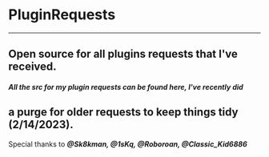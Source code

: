 # PluginRequests
----------------------------------------------------------------
Open source for all plugins requests that I've received.
----------------------------------------------------------------
##### All the src for my plugin requests can be found here, I've recently did 
a purge for older requests to keep things tidy (2/14/2023).
----------------------------------------------------------------
Special thanks to ___@Sk8kman, @1sKq, @Roboroan, @Classic_Kid6886___
